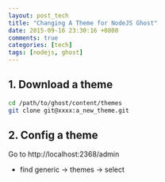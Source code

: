 ```yaml
---
layout: post_tech
title: "Changing A Theme for NodeJS Ghost"
date: 2015-09-16 23:30:16 +0800
comments: true
categories: [tech]
tags: [nodejs, ghost]
---
```


## 1. Download a theme

```bash
cd /path/to/ghost/content/themes
git clone git@xxxx:a_new_theme.git
```

## 2. Config a theme


Go to http://localhost:2368/admin 

- find generic -> themes -> select


